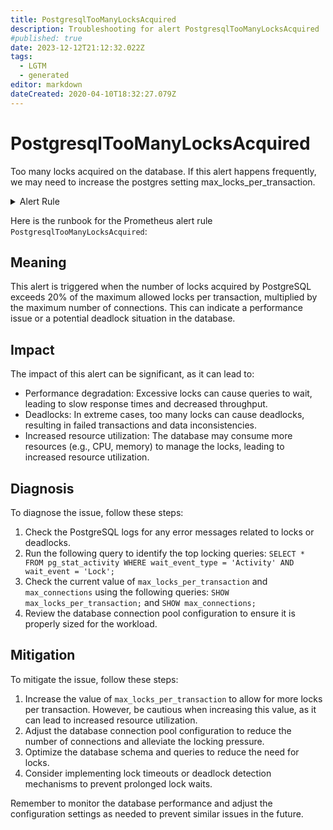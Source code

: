 ```yaml
---
title: PostgresqlTooManyLocksAcquired
description: Troubleshooting for alert PostgresqlTooManyLocksAcquired
#published: true
date: 2023-12-12T21:12:32.022Z
tags: 
  - LGTM
  - generated
editor: markdown
dateCreated: 2020-04-10T18:32:27.079Z
---
```


# PostgresqlTooManyLocksAcquired

Too many locks acquired on the database. If this alert happens frequently, we may need to increase the postgres setting max_locks_per_transaction.

<details>
  <summary>Alert Rule</summary>

{{% rule "postgresql/postgres-exporter.yml" "PostgresqlTooManyLocksAcquired" %}}

{{% comment %}}

```yaml
alert: PostgresqlTooManyLocksAcquired
expr: ((sum (pg_locks_count)) / (pg_settings_max_locks_per_transaction * pg_settings_max_connections)) > 0.20
for: 2m
labels:
    severity: critical
annotations:
    summary: Postgresql too many locks acquired (instance {{ $labels.instance }})
    description: |-
        Too many locks acquired on the database. If this alert happens frequently, we may need to increase the postgres setting max_locks_per_transaction.
          VALUE = {{ $value }}
          LABELS = {{ $labels }}
    runbook: https://github.com/srerun/prometheus-alerts/blob/main/content/runbooks/postgres-exporter/PostgresqlTooManyLocksAcquired.md

```

{{% /comment %}}

</details>


Here is the runbook for the Prometheus alert rule `PostgresqlTooManyLocksAcquired`:

## Meaning

This alert is triggered when the number of locks acquired by PostgreSQL exceeds 20% of the maximum allowed locks per transaction, multiplied by the maximum number of connections. This can indicate a performance issue or a potential deadlock situation in the database.

## Impact

The impact of this alert can be significant, as it can lead to:

* Performance degradation: Excessive locks can cause queries to wait, leading to slow response times and decreased throughput.
* Deadlocks: In extreme cases, too many locks can cause deadlocks, resulting in failed transactions and data inconsistencies.
* Increased resource utilization: The database may consume more resources (e.g., CPU, memory) to manage the locks, leading to increased resource utilization.

## Diagnosis

To diagnose the issue, follow these steps:

1. Check the PostgreSQL logs for any error messages related to locks or deadlocks.
2. Run the following query to identify the top locking queries: `SELECT * FROM pg_stat_activity WHERE wait_event_type = 'Activity' AND wait_event = 'Lock';`
3. Check the current value of `max_locks_per_transaction` and `max_connections` using the following queries: `SHOW max_locks_per_transaction;` and `SHOW max_connections;`
4. Review the database connection pool configuration to ensure it is properly sized for the workload.

## Mitigation

To mitigate the issue, follow these steps:

1. Increase the value of `max_locks_per_transaction` to allow for more locks per transaction. However, be cautious when increasing this value, as it can lead to increased resource utilization.
2. Adjust the database connection pool configuration to reduce the number of connections and alleviate the locking pressure.
3. Optimize the database schema and queries to reduce the need for locks.
4. Consider implementing lock timeouts or deadlock detection mechanisms to prevent prolonged lock waits.

Remember to monitor the database performance and adjust the configuration settings as needed to prevent similar issues in the future.